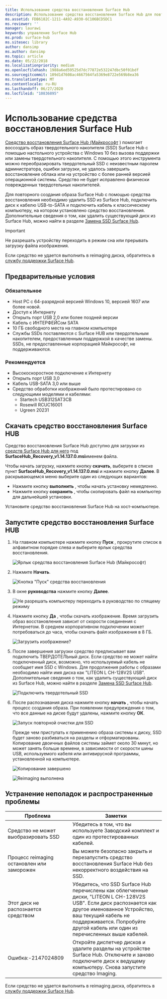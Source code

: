 ```yaml
---
title: Использование средства восстановления Surface Hub
description: Использование средства восстановления Surface Hub для повторного создания образа SSD.
ms.assetid: FDB6182C-1211-4A92-A930-6C106BCD5DC1
ms.reviewer: ''
manager: laurawi
keywords: управление Surface Hub
ms.prod: surface-hub
ms.sitesec: library
author: dansimp
ms.author: dansimp
ms.topic: article
ms.date: 05/22/2018
ms.localizationpriority: medium
ms.openlocfilehash: 1988a6ed59525d7dc77872e532247dbc50f01bdf
ms.sourcegitcommit: 109d1d7608ac4667564fa5369e8722e569b8ea36
ms.translationtype: MT
ms.contentlocale: ru-RU
ms.lasthandoff: 06/27/2020
ms.locfileid: "10836895"
---
```

# Использование средства восстановления Surface Hub

[Средство восстановления Surface Hub (Майкрософт](https://www.microsoft.com/download/details.aspx?id=52210) ) помогает воссоздать образ твердотельного накопителя (SSD) Surface Hub с помощью настольного устройства с Windows 10 без вызова поддержки или замены твердотельного накопителя. С помощью этого инструмента можно переобразировать твердотельный SSD с неизвестным паролем администратора, ошибки загрузки, не удалось завершить восстановление облака или на устройство с более ранней версией операционной системы. Средство не будет исправлено физически поврежденных твердотельных накопителей.

Для повторного создания образа Surface Hub с помощью средства восстановления необходимо удалить SSD из Surface Hub, подключить диск к кабелю USB-to-SATA и подключить кабель к классическому компьютеру, на котором установлено средство восстановления. Дополнительные сведения о том, как удалить существующий диск из Surface Hub, можно найти в разделе [Замена SSD Surface Hub](surface-hub-ssd-replacement.md).

> [!IMPORTANT]
> Не разрешать устройству переходить в режим сна или прерывать загрузку файла изображения.

Если средство не удается выполнить в reimaging диска, обратитесь в [службу поддержки Surface Hub](https://support.microsoft.com/help/4037644/surface-contact-surface-warranty-and-software-support).

## Предварительные условия

### Обязательное

- Host PC с 64-разрядной версией Windows 10, версией 1607 или более новой.
- Доступ к Интернету
- Открыть порт USB 2,0 или более поздней версии
- Кабель с ИНТЕРФЕЙСом SATA
- 10 ГБ свободного места на главном компьютере
- Службы SSDs поставляются с Surface HUB или твердотельным накопителем, предоставленным поддержкой в качестве замены. SSDs, не предоставленные корпорацией Майкрософт, не поддерживаются.

### Рекомендуется

- Высокоскоростное подключение к Интернету
- Открыть порт USB 3,0
- Кабель USB-SATA 3,0 или выше
- Средство обработки изображений было протестировано со следующими моделями и кабелями:
    - Startech USB312SAT3CB
    - Rosewill RCUC16001
    - Ugreen 20231

## Скачать средство восстановления Surface HUB

Средство восстановления Surface Hub доступно для загрузки из [средств Surface Hub для него](https://www.microsoft.com/download/details.aspx?id=52210) под **SurfaceHub_Recovery_v1.14.137.0.msi**именем файла.

Чтобы начать загрузку, нажмите кнопку **скачать**, выберите в списке пункт **SurfaceHub_Recovery_v1.14.137.0.msi** и нажмите кнопку **Далее**. В раскрывающемся меню выберите один из следующих вариантов:

- Нажмите кнопку **выполнить** , чтобы начать установку немедленно.
- Нажмите кнопку **сохранить** , чтобы скопировать файл на компьютер для дальнейшей установки.

Установите средство восстановления Surface Hub на хост-компьютере.

## Запустите средство восстановления Surface HUB

1. На главном компьютере нажмите кнопку **Пуск** , прокрутите список в алфавитном порядке слева и выберите ярлык средства восстановления.

    ![Ярлык средства восстановления Surface Hub (Майкрософт)](images/shrt-shortcut.png)

2. Нажмите **Начать**.

    ![Кнопка "Пуск" средства восстановления](images/shrt-start.png)

3. В окне **руководства** нажмите кнопку **Далее**.

    ![Не разрешать компьютеру переходить в руководство по спящему режиму](images/shrt-guidance.png)

4. Нажмите кнопку **Да** , чтобы скачать изображение. Время загрузить образ восстановления зависит от скорости соединения с Интернетом. В среднем корпоративном подключении может потребоваться до часа, чтобы скачать файл изображения в 8 ГБ.

    ![Загрузить изображение?](images/shrt-download.png)

5. После завершения загрузки средство предписывает вам подключить ТВЕРДОТЕЛЬный диск. Если средство не может найти подключенный диск, возможно, что используемый кабель не сообщает имя SSD с Windows.  Для продолжения работы с образами необходимо найти имя диска как "LITEON L CH-128V2S USB".  Дополнительные сведения о том, как удалить существующий диск из Surface Hub, можно найти в разделе [Замена SSD Surface Hub](surface-hub-ssd-replacement.md).

    ![Подключить твердотельный SSD](images/shrt-drive.png)

6. После распознавания диска нажмите кнопку **начать** , чтобы начать процесс создания образа. При появлении предупреждения о том, что все данные на диске будут удалены, нажмите кнопку **ОК**.

    ![Запуск повторной очистки для SSD](images/shrt-drive-start.png)

    Прежде чем приступать к применению образа системы к диску, SSD будет заново разбиваться на разделы и отформатированы. Копирование двоичных файлов системы займет около 30 минут, но может занять больше времени, в зависимости от скорости шины USB, используемого кабеля или антивирусной программы, установленной на компьютере.

    ![Копирование завершено](images/shrt-done.png)

    ![Reimaging выполнена](images/shrt-complete.png)

## Устранение неполадок и распространенные проблемы

Проблема | Заметки
--- | ---
Средство не может выобразировать SSD | Убедитесь в том, что вы используете Заводский комплект и один из протестированных кабелей.
Процесс reimaging остановлен или заморожен | Вы можете безопасно закрыть и перезапустить средство восстановления Surface Hub без некорректного воздействия на SSD.
Этот диск не распознается средством | Убедитесь, что SSD Surface Hub перечислены как облегченные диски, "LITEON L CH-128V2S USB".  Если диск распознается как другое именованное Устройство, ваш текущий кабель не поддерживается. Попробуйте другой кабель или один из перечисленных выше кабелей.
Ошибка:-2147024809 | Откройте диспетчер дисков и удалите разделы на устройстве Surface Hub.  Отключите и заново подключите диск к ведущему компьютеру. Снова запустите средство Imaging.

Если средство не удается выполнить в reimaging диска, обратитесь в [службу поддержки Surface Hub](https://support.microsoft.com/help/4037644/surface-contact-surface-warranty-and-software-support).
